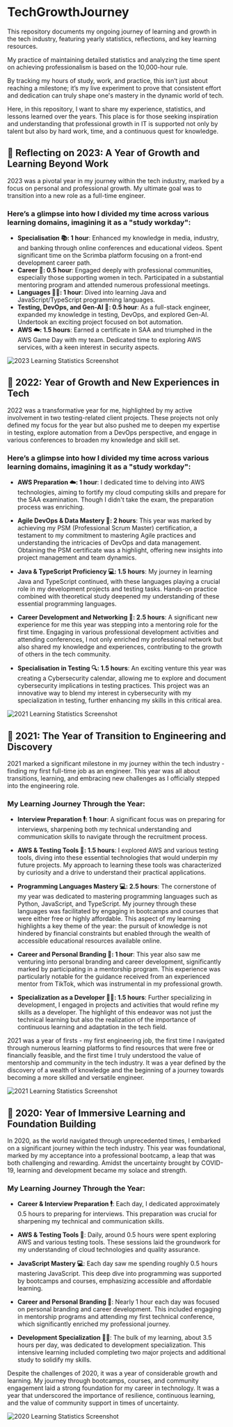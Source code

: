 # TechGrowthJourney

This repository documents my ongoing journey of learning and growth in the tech industry, featuring yearly statistics, reflections, and key learning resources.

My practice of maintaining detailed statistics and analyzing the time spent on achieving professionalism is based on the 10,000-hour rule.

By tracking my hours of study, work, and practice, this isn’t just about reaching a milestone; it’s my live experiment to prove that consistent effort and dedication can truly shape one's mastery in the dynamic world of tech.

Here, in this repository, I want to share my experience, statistics, and lessons learned over the years. This place is for those seeking inspiration and understanding that professional growth in IT is supported not only by talent but also by hard work, time, and a continuous quest for knowledge.

## 🌟 Reflecting on 2023: A Year of Growth and Learning Beyond Work

2023 was a pivotal year in my journey within the tech industry, marked by a focus on personal and professional growth. My ultimate goal was to transition into a new role as a full-time engineer.

### Here’s a glimpse into how I divided my time across various learning domains, imagining it as a "study workday":

- **Specialisation 📚: 1 hour**:
  Enhanced my knowledge in media, industry, and banking through online conferences and educational videos.
  Spent significant time on the Scrimba platform focusing on a front-end development career path.
- **Career 🚀: 0.5 hour**: Engaged deeply with professional communities, especially those supporting women in tech. Participated in a substantial mentoring program and attended numerous professional meetings.
- **Languages 👩‍💻: 1 hour**: Dived into learning Java and JavaScript/TypeScript programming languages.
- **Testing, DevOps, and Gen-AI 🤖: 0.5 hour**: As a full-stack engineer, expanded my knowledge in testing, DevOps, and explored Gen-AI. Undertook an exciting project focused on bot automation.
- **AWS ☁️: 1.5 hours**: Earned a certificate in SAA and triumphed in the AWS Game Day with my team. Dedicated time to exploring AWS services, with a keen interest in security aspects.

![2023 Learning Statistics Screenshot](https://github.com/MariyaLcs/TechGrowthJourney/blob/main/2023.png)

## 🌟 2022: Year of Growth and New Experiences in Tech

2022 was a transformative year for me, highlighted by my active involvement in two testing-related client projects. These projects not only defined my focus for the year but also pushed me to deepen my expertise in testing, explore automation from a DevOps perspective, and engage in various conferences to broaden my knowledge and skill set.

### Here’s a glimpse into how I divided my time across various learning domains, imagining it as a "study workday":

- **AWS Preparation ☁️: 1 hour**:
  I dedicated time to delving into AWS technologies, aiming to fortify my cloud computing skills and prepare for the SAA examination. Though I didn't take the exam, the preparation process was enriching.

- **Agile DevOps & Data Mastery 🔄: 2 hours**:
  This year was marked by achieving my PSM (Professional Scrum Master) certification, a testament to my commitment to mastering Agile practices and understanding the intricacies of DevOps and data management. Obtaining the PSM certificate was a highlight, offering new insights into project management and team dynamics.

- **Java & TypeScript Proficiency 💻: 1.5 hours**:
  My journey in learning Java and TypeScript continued, with these languages playing a crucial role in my development projects and testing tasks. Hands-on practice combined with theoretical study deepened my understanding of these essential programming languages.

- **Career Development and Networking 🚀: 2.5 hours**:
  A significant new experience for me this year was stepping into a mentoring role for the first time. Engaging in various professional development activities and attending conferences, I not only enriched my professional network but also shared my knowledge and experiences, contributing to the growth of others in the tech community.

- **Specialisation in Testing 🔍: 1.5 hours**:
  An exciting venture this year was creating a Cybersecurity calendar, allowing me to explore and document cybersecurity implications in testing practices. This project was an innovative way to blend my interest in cybersecurity with my specialization in testing, further enhancing my skills in this critical area.

![2021 Learning Statistics Screenshot](https://github.com/MariyaLcs/TechGrowthJourney/blob/main/2022.png)

## 🌟 2021: The Year of Transition to Engineering and Discovery

2021 marked a significant milestone in my journey within the tech industry - finding my first full-time job as an engineer. This year was all about transitions, learning, and embracing new challenges as I officially stepped into the engineering role.

### My Learning Journey Through the Year:

- **Interview Preparation 🕴: 1 hour**:
  A significant focus was on preparing for interviews, sharpening both my technical understanding and communication skills to navigate through the recruitment process.

- **AWS & Testing Tools 🔧: 1.5 hours**:
  I explored AWS and various testing tools, diving into these essential technologies that would underpin my future projects. My approach to learning these tools was characterized by curiosity and a drive to understand their practical applications.

- **Programming Languages Mastery 💻: 2.5 hours**:
  The cornerstone of my year was dedicated to mastering programming languages such as Python, JavaScript, and TypeScript. My journey through these languages was facilitated by engaging in bootcamps and courses that were either free or highly affordable. This aspect of my learning highlights a key theme of the year: the pursuit of knowledge is not hindered by financial constraints but enabled through the wealth of accessible educational resources available online.

- **Career and Personal Branding 🚀: 1 hour**:
  This year also saw me venturing into personal branding and career development, significantly marked by participating in a mentorship program. This experience was particularly notable for the guidance received from an experienced mentor from TikTok, which was instrumental in my professional growth.

- **Specialization as a Developer 👩‍💻: 1.5 hours**:
  Further specializing in development, I engaged in projects and activities that would refine my skills as a developer. The highlight of this endeavor was not just the technical learning but also the realization of the importance of continuous learning and adaptation in the tech field.

2021 was a year of firsts - my first engineering job, the first time I navigated through numerous learning platforms to find resources that were free or financially feasible, and the first time I truly understood the value of mentorship and community in the tech industry. It was a year defined by the discovery of a wealth of knowledge and the beginning of a journey towards becoming a more skilled and versatile engineer.

![2021 Learning Statistics Screenshot](https://github.com/MariyaLcs/TechGrowthJourney/blob/main/2021.png)

## 🌱 2020: Year of Immersive Learning and Foundation Building

In 2020, as the world navigated through unprecedented times, I embarked on a significant journey within the tech industry. This year was foundational, marked by my acceptance into a professional bootcamp, a leap that was both challenging and rewarding. Amidst the uncertainty brought by COVID-19, learning and development became my solace and strength.

### My Learning Journey Through the Year:

- **Career & Interview Preparation 🕴**: Each day, I dedicated approximately 0.5 hours to preparing for interviews. This preparation was crucial for sharpening my technical and communication skills.

- **AWS & Testing Tools 🔧**: Daily, around 0.5 hours were spent exploring AWS and various testing tools. These sessions laid the groundwork for my understanding of cloud technologies and quality assurance.

- **JavaScript Mastery 💻**: Each day saw me spending roughly 0.5 hours mastering JavaScript. This deep dive into programming was supported by bootcamps and courses, emphasizing accessible and affordable learning.

- **Career and Personal Branding 🚀**: Nearly 1 hour each day was focused on personal branding and career development. This included engaging in mentorship programs and attending my first technical conference, which significantly enriched my professional journey.

- **Development Specialization 👩‍💻**: The bulk of my learning, about 3.5 hours per day, was dedicated to development specialization. This intensive learning included completing two major projects and additional study to solidify my skills.

Despite the challenges of 2020, it was a year of considerable growth and learning. My journey through bootcamps, courses, and community engagement laid a strong foundation for my career in technology. It was a year that underscored the importance of resilience, continuous learning, and the value of community support in times of uncertainty.

![2020 Learning Statistics Screenshot](https://github.com/MariyaLcs/TechGrowthJourney/blob/main/2020.png)
